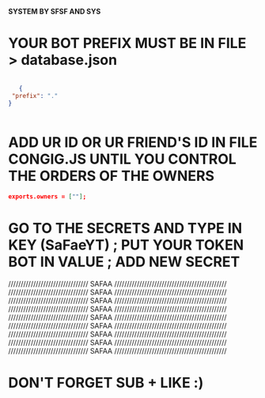**SYSTEM BY SFSF AND SYS**


# YOUR BOT PREFIX MUST BE IN FILE > database.json
```json
 
   {
 "prefix": "."
}
   
```

# ADD UR ID OR UR FRIEND'S ID IN FILE CONGIG.JS UNTIL YOU CONTROL THE ORDERS OF THE OWNERS

```json
exports.owners = [""];
```

  
# GO TO THE SECRETS AND TYPE IN KEY (SaFaeYT) ; PUT YOUR TOKEN BOT IN VALUE ; ADD NEW SECRET
//////////////////////////////// SAFAA /////////////////////////////////////////////
//////////////////////////////// SAFAA /////////////////////////////////////////////
//////////////////////////////// SAFAA /////////////////////////////////////////////
//////////////////////////////// SAFAA /////////////////////////////////////////////
//////////////////////////////// SAFAA /////////////////////////////////////////////
//////////////////////////////// SAFAA /////////////////////////////////////////////
//////////////////////////////// SAFAA /////////////////////////////////////////////
//////////////////////////////// SAFAA /////////////////////////////////////////////
//////////////////////////////// SAFAA /////////////////////////////////////////////

# DON'T FORGET SUB + LIKE :)

